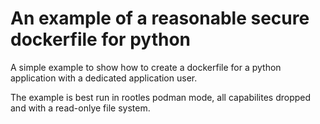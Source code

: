 # An example of a reasonable secure dockerfile for python

A simple example to show how to create a dockerfile for a python application with a dedicated application user.

The example is best run in rootles podman mode, all capabilites dropped and with a read-onlye file system.
